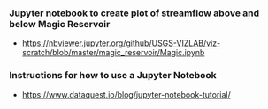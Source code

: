 ### Jupyter notebook to create plot of streamflow above and below Magic Reservoir
* https://nbviewer.jupyter.org/github/USGS-VIZLAB/viz-scratch/blob/master/magic_reservoir/Magic.ipynb

### Instructions for how to use a Jupyter Notebook
* https://www.dataquest.io/blog/jupyter-notebook-tutorial/
